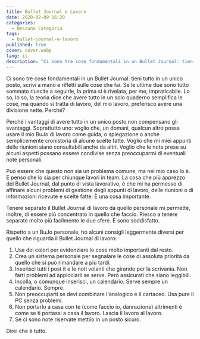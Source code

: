 ```yaml
---
title: Bullet Journal e Lavoro
date: 2020-02-09 16:20
categories:
  - Nessuna Categoria
tags:
  - bullet-journal-e-lavoro
published: true
cover: cover.webp
lang: it
description: "Ci sono tre cose fondamentali in un Bullet Journal: tieni tutto in un unico posto, scrivi a mano e rifletti sulle cose che fai. Se le ultime due sono tutto sommato riuscite a seguirle, la prima si è rivelata, per me, impraticabile. Lo so, lo so, la teoria dice che avere tutto in un solo quaderno semplifica le cose, ma quando si tratta di lavoro, del mio lavoro, preferisco avere una divisione nette. Perché?"
---
```

Ci sono tre cose fondamentali in un Bullet Journal: tieni tutto in un unico posto, scrivi a mano e rifletti sulle cose che fai. Se le ultime due sono tutto sommato riuscite a seguirle, la prima si è rivelata, per me, impraticabile. Lo so, lo so, la teoria dice che avere tutto in un solo quaderno semplifica le cose, ma quando si tratta di lavoro, del mio lavoro, preferisco avere una divisione nette. Perché?

Perché i vantaggi di avere tutto in un unico posto non compensano gli svantaggi. Soprattutto uno: voglio che, un domani, qualcun altro possa usare il mio BuJo di lavoro come guida, o spiegazione o anche semplicemente cronistoria di alcune scelte fatte. Voglio che mi miei appunti delle riunioni siano consultabili anche da altri. Voglio che le note prese su alcuni aspetti possano essere condivise senza preoccuparmi di eventuali note personali.

Può essere che questo non sia un problema comune, ma nel mio caso lo è. E penso che lo sia per chiunque lavori in team. La cosa che più apprezzo del Bullet Journal, dal punto di vista lavorativo, è che mi ha permesso di affinare alcuni problemi di gestione degli appunti di lavoro, delle riunioni o di informazioni ricevute e scelte fatte. È una cosa importante.

Tenere separato il Bullet Journal di lavoro da quello personale mi permette, inoltre, di essere più concentrato in quello che faccio. Riesco a tenere separate molto più facilmente le due sfere. E sono soddisfatto.

Rispetto a un BuJo personale, ho alcuni consigli leggermente diversi per quello che riguarda il Bullet Journal di lavoro:

1. Usa dei colori per evidenziare le cose molto importanti dal resto.
2. Crea un sistema personale per segnalare le cose di assoluta priorità da quello che si può rimandare a più tardi.
3. Inserisci tutti i post it e le noti volanti che girando per la scrivania. Non farti problemi ad appicciarli se serve. Però assicurati che siano leggibili.
4. Incolla, o comunque inserisci, un calendario. Serve sempre un calendario. Sempre.
5. Non preoccuparti se devi combinare l'analogico e il cartaceo. Usa pure il PC senza problemi.
6. Non portarlo a casa con te (come faccio io, dannazione) altrimenti è come se ti portassi a casa il lavoro. Lascia il lavoro al lavoro.
7. Se ci sono note riservate mettilo in un posto sicuro.

Direi che è tutto.
